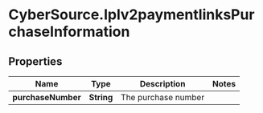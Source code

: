 # CyberSource.Iplv2paymentlinksPurchaseInformation

## Properties
Name | Type | Description | Notes
------------ | ------------- | ------------- | -------------
**purchaseNumber** | **String** | The purchase number | 



